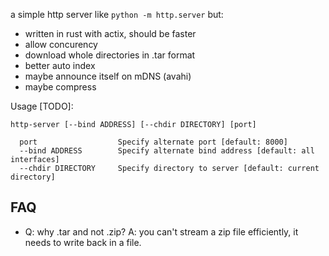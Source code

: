a simple http server like `python -m http.server` but:

* written in rust with actix, should be faster
* allow concurency
* download whole directories in .tar format
* better auto index
* maybe announce itself on mDNS (avahi)
* maybe compress

Usage [TODO]:

```
http-server [--bind ADDRESS] [--chdir DIRECTORY] [port]

  port                  Specify alternate port [default: 8000]
  --bind ADDRESS        Specify alternate bind address [default: all interfaces]
  --chdir DIRECTORY     Specify directory to server [default: current directory]
```

## FAQ

* Q: why .tar and not .zip? A: you can't stream a zip file efficiently, it needs to write back in a file.

